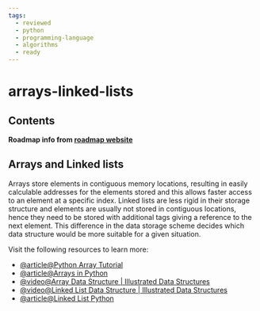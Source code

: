 ```yaml
---
tags:
  - reviewed
  - python
  - programming-language
  - algorithms
  - ready
---
```


# arrays-linked-lists

## Contents

__Roadmap info from [roadmap website](https://roadmap.sh/python/data-structures-and-algorithms/arrays-linked-lists)__

## Arrays and Linked lists

Arrays store elements in contiguous memory locations, resulting in easily calculable addresses for the elements stored and this allows faster access to an element at a specific index. Linked lists are less rigid in their storage structure and elements are usually not stored in contiguous locations, hence they need to be stored with additional tags giving a reference to the next element. This difference in the data storage scheme decides which data structure would be more suitable for a given situation.

Visit the following resources to learn more:

- [@article@Python Array Tutorial](https://www.freecodecamp.org/news/python-array-tutorial-define-index-methods/)
- [@article@Arrays in Python](https://www.edureka.co/blog/arrays-in-python/)
- [@video@Array Data Structure | Illustrated Data Structures](https://www.youtube.com/watch?v=QJNwK2uJyGs)
- [@video@Linked List Data Structure | Illustrated Data Structures](https://www.youtube.com/watch?v=odW9FU8jPRQ)
- [@article@Linked List Python](https://realpython.com/linked-lists-python/)
